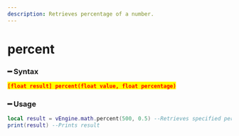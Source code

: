 ```yaml
---
description: Retrieves percentage of a number.
---
```


# percent

### ━ Syntax

<mark style="color:red;">**`[float result] percent(float value, float percentage)`**</mark>

### ━ Usage

```lua
local result = vEngine.math.percent(500, 0.5) --Retrieves specified percentage of the value
print(result) --Prints result
```
